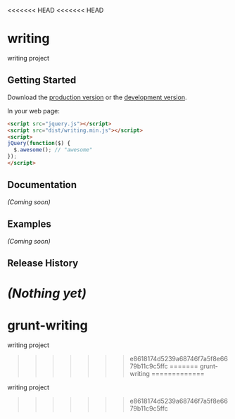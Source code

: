 <<<<<<< HEAD
<<<<<<< HEAD
# writing

writing project

## Getting Started
Download the [production version][min] or the [development version][max].

[min]: https://raw.github.com/Seven.Guo/writing/master/dist/writing.min.js
[max]: https://raw.github.com/Seven.Guo/writing/master/dist/writing.js

In your web page:

```html
<script src="jquery.js"></script>
<script src="dist/writing.min.js"></script>
<script>
jQuery(function($) {
  $.awesome(); // "awesome"
});
</script>
```

## Documentation
_(Coming soon)_

## Examples
_(Coming soon)_

## Release History
_(Nothing yet)_
=======
grunt-writing
=============

writing project
>>>>>>> e8618174d5239a68746f7a5f8e6679b11c9c5ffc
=======
grunt-writing
=============

writing project
>>>>>>> e8618174d5239a68746f7a5f8e6679b11c9c5ffc
